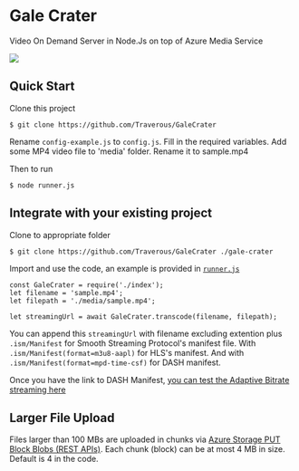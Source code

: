 # Gale Crater
Video On Demand Server in Node.Js on top of Azure Media Service

![](https://cdn-images-1.medium.com/max/2000/1*9GshhDeeSbSyH6JqQoDAiA.jpeg)


## Quick Start
Clone this project
```
$ git clone https://github.com/Traverous/GaleCrater
```

Rename `config-example.js` to `config.js`. Fill in the required variables. Add some MP4 video file to 'media' folder. Rename it to sample.mp4

Then to run

```
$ node runner.js
```

## Integrate with your existing project
Clone to appropriate folder
```
$ git clone https://github.com/Traverous/GaleCrater ./gale-crater
```

Import and use the code, an example is provided in [`runner.js`](./runner.js)
```
const GaleCrater = require('./index');
let filename = 'sample.mp4';
let filepath = './media/sample.mp4';

let streamingUrl = await GaleCrater.transcode(filename, filepath);
```

You can append this `streamingUrl` with filename excluding extention plus `.ism/Manifest` for Smooth Streaming Protocol's manifest file. With `.ism/Manifest(format=m3u8-aapl)` for HLS's manifest. And with `.ism/Manifest(format=mpd-time-csf)` for DASH manifest.


Once you have the link to DASH Manifest, [you can test the Adaptive Bitrate streaming here](http://mediapm.edgesuite.net/dash/public/nightly/samples/dash-if-reference-player/index.html)

## Larger File Upload
Files larger than 100 MBs are uploaded in chunks via [Azure Storage PUT Block Blobs (REST APIs)](https://docs.microsoft.com/en-us/rest/api/storageservices/put-block). Each chunk (block) can be at most 4 MB in size. Default is 4 in the code.